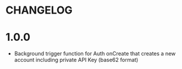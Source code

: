 # CHANGELOG

# 1.0.0
+ Background trigger function for Auth onCreate that creates a new account including private API Key (base62 format)
